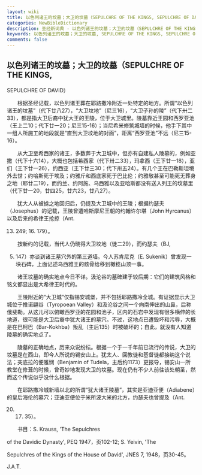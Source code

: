 ```yaml
---
layout: wiki
title: 以色列诸王的坟墓；大卫的坟墓（SEPULCHRE OF THE KINGS, SEPULCHRE OF DAVID）
categories: NewBibleDictionary
description: 圣经新词典 - 以色列诸王的坟墓；大卫的坟墓（SEPULCHRE OF THE KINGS, SEPULCHRE OF DAVID）
keywords: 以色列诸王的坟墓；大卫的坟墓, SEPULCHRE OF THE KINGS, SEPULCHRE OF DAVID
comments: false
---
```


## 以色列诸王的坟墓；大卫的坟墓（SEPULCHRE OF THE KINGS,

SEPULCHRE OF DAVID）

　　根据圣经记载，以色列诸王葬在耶路撒冷附近一处特定的地方。所谓“以色列诸王的坟墓”（代下廿八27），“大卫坟地”（尼三16），“大卫子孙的陵”（代下卅二33），都是指大卫后裔中犹大王的王陵，位于大卫城里。陵墓靠近王园和西罗亚池（王上二10；代下廿一20；尼三15-16）；当尼希米修筑城墙的时候，他手下其中一组人所施工的地段就是“直到大卫坟地的对面”，距离“西罗亚池”不远（尼三15-16）。

　　从大卫至希西家的诸王，多数葬于大卫城中，但亦有自建私人陵墓的，例如亚撒（代下十六14），大概也包括希西家（代下卅二33），玛拿西（王下廿一18），亚们（王下廿一26），约西亚（王下廿三30；代下卅五24）。有几个王在巴勒斯坦境外去世；约哈斯死于埃及；约雅斤和西底家死于巴比伦；约雅敬甚至可能死无葬身之地（耶廿二19），而约兰、约阿施、乌西雅以及亚哈斯都没有送入列王的坟墓里（代下廿一20，廿四25，廿六23，廿八27）。

　　犹大人从被掳之地回归后，仍提及大卫城中的王陵；根据约瑟夫（Josephus）的记载，王陵曾遭哈斯摩尼王朝的约翰许尔堪（John Hyrcanus）以及后来的希律王抢掠（Ant.

13. 249; 16. 179）。

　　按新约的记载，当代人仍晓得大卫坟地（徒二29），而约瑟夫（BJ,

5. 147）亦谈到诸王墓穴外的第三道墙。今人苏肯尼克（E. Sukenik）曾发现一块石碑，上面记述乌西雅王的骸骨给移到橄榄山顶一事。

　　诸王坟墓的确实地点今日不详。汲沦谷的墓碑建于较后期：它们的建筑风格和铭文都显出是大希律王时代的。

　　王陵附近的“大卫城”仅指锡安城堡，并不包括耶路撒冷全城。有证据显示大卫城位于推诺翩谷（Tyropoean Valley）和汲沦谷之间一个向南伸出的山鼻，后称俄斐勒。从这儿可以俯瞰西罗亚的花园和池子，区内的石岩中发现有很多横伸的长地道，很可能是大卫后裔中犹大诸王的墓穴。不过，这地点已遭毁坏和污辱，大概是在巴柯巴（Bar-Kokhba）叛乱（主后135）时被破坏的；自此，就没有人知道陵墓的确实地点了。

　　陵墓的正确地点，历来众说纷纭。根据一个于一千年前已流行的传说，大卫的坟墓是在西山，即今人所说的锡安山上。犹太人、回教徒和基督徒都接纳这个说法；突底拉的便雅悯（Benjamin of Tudela，主后约1173）更报导，锡安山一所教堂在修葺的时候，曾奇妙地发现大卫的坟墓。现在仍有不少人前往该处朝圣，然而这个传说似乎没什么根据。

　　在耶路撒冷城新墙以北的所谓“犹大诸王陵墓”，其实是亚迪亚便（Adiabene）的皇后海伦的墓穴；亚迪亚便位于米所波大米的北方，约瑟夫也曾提及（Ant.

20. 17. 35）。

　　书目：S. Krauss, 'The Sepulchres

of the Davidic Dynasty', PEQ 1947，页102-12; S. Yeivin, 'The

Sepulchres of the Kings of the House of David', JNES 7, 1948，页30-45。

J.A.T.








